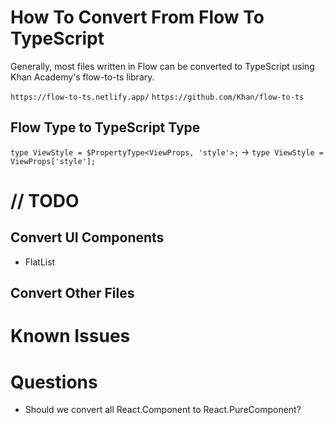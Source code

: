 # How To Convert From Flow To TypeScript

Generally, most files written in Flow can be converted to TypeScript using Khan Academy's flow-to-ts library.

`https://flow-to-ts.netlify.app/`
`https://github.com/Khan/flow-to-ts`

## Flow Type to TypeScript Type

`type ViewStyle = $PropertyType<ViewProps, 'style'>;` -> `type ViewStyle = ViewProps['style'];`

# // TODO

## Convert UI Components

-   FlatList

## Convert Other Files

# Known Issues

# Questions

-   Should we convert all React.Component to React.PureComponent?
